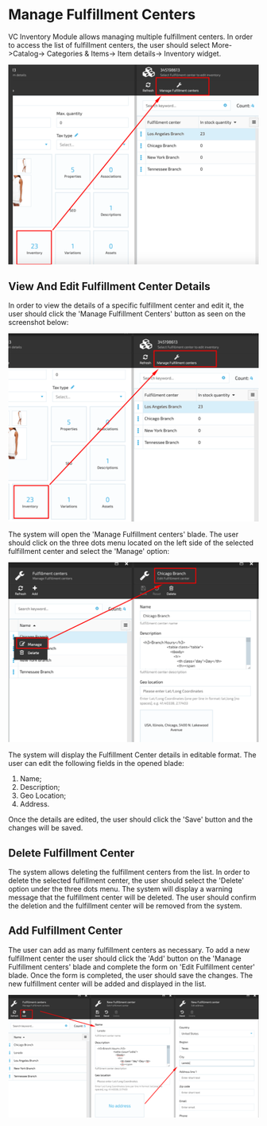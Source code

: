 # Manage Fulfillment Centers

VC Inventory Module allows managing multiple fulfillment centers. In order to access the list of fulfillment centers, the user should select More->Catalog-> Categories & Items-> Item details-> Inventory widget.

![Fulfillment Centers](media/screen-fulfillment-centers-list.png)

## View And Edit Fulfillment Center Details

In order to view the details of a specific fulfillment center and edit it, the user should click the 'Manage Fulfillment Centers' button as seen on the screenshot below:

![Manage Fulfillment](media/screen-manage-centers-button.png)

The system will open the 'Manage Fulfillment centers' blade. The user should click on the three dots menu located on the left side of the selected fulfillment center and select the 'Manage' option:

![Manage Centers](media/screen-manage-centers.png)

The system will display the Fulfillment Center details in editable format. The user can edit the following fields in the opened blade:

1. Name;
1. Description;
1. Geo Location;
1. Address.

Once the details are edited, the user should click the 'Save' button and the changes will be saved.

## Delete Fulfillment Center

The system allows deleting the fulfillment centers from the list. In order to delete the selected fulfillment center, the user should select the 'Delete' option under the three dots menu. The system will display a warning message that the fulfillment center will be deleted. The user should confirm the deletion and the fulfillment center will be removed from the system.

## Add Fulfillment Center

The user can add as many fulfillment centers as necessary. To add a new fulfillment center the user should click the 'Add' button on the 'Manage Fulfillment centers' blade and complete the form on 'Edit Fulfillment center' blade. Once the form is completed, the user should save the changes. The new fulfillment center will be added and displayed in the list.

![Add Fulfillment Center](media/screen-add-fulfillment-center.png)

